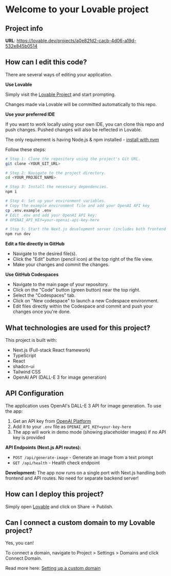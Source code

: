 # Welcome to your Lovable project

## Project info

**URL**: https://lovable.dev/projects/a0e82fd2-cacb-4d06-a19d-532e845b0514

## How can I edit this code?

There are several ways of editing your application.

**Use Lovable**

Simply visit the [Lovable Project](https://lovable.dev/projects/a0e82fd2-cacb-4d06-a19d-532e845b0514) and start prompting.

Changes made via Lovable will be committed automatically to this repo.

**Use your preferred IDE**

If you want to work locally using your own IDE, you can clone this repo and push changes. Pushed changes will also be reflected in Lovable.

The only requirement is having Node.js & npm installed - [install with nvm](https://github.com/nvm-sh/nvm#installing-and-updating)

Follow these steps:

```sh
# Step 1: Clone the repository using the project's Git URL.
git clone <YOUR_GIT_URL>

# Step 2: Navigate to the project directory.
cd <YOUR_PROJECT_NAME>

# Step 3: Install the necessary dependencies.
npm i

# Step 4: Set up your environment variables.
# Copy the example environment file and add your OpenAI API key
cp .env.example .env
# Edit .env and add your OpenAI API key:
# OPENAI_API_KEY=your-openai-api-key-here

# Step 5: Start the Next.js development server (includes both frontend and API)
npm run dev
```

**Edit a file directly in GitHub**

- Navigate to the desired file(s).
- Click the "Edit" button (pencil icon) at the top right of the file view.
- Make your changes and commit the changes.

**Use GitHub Codespaces**

- Navigate to the main page of your repository.
- Click on the "Code" button (green button) near the top right.
- Select the "Codespaces" tab.
- Click on "New codespace" to launch a new Codespace environment.
- Edit files directly within the Codespace and commit and push your changes once you're done.

## What technologies are used for this project?

This project is built with:

- Next.js (Full-stack React framework)
- TypeScript
- React
- shadcn-ui
- Tailwind CSS
- OpenAI API (DALL-E 3 for image generation)

## API Configuration

The application uses OpenAI's DALL-E 3 API for image generation. To use the app:

1. Get an API key from [OpenAI Platform](https://platform.openai.com/api-keys)
2. Add it to your `.env` file as `OPENAI_API_KEY=your-key-here`
3. The app will work in demo mode (showing placeholder images) if no API key is provided

**API Endpoints (Next.js API routes):**
- `POST /api/generate-image` - Generate an image from a text prompt
- `GET /api/health` - Health check endpoint

**Development:**
The app now runs on a single port with Next.js handling both frontend and API routes. No need for separate backend server!

## How can I deploy this project?

Simply open [Lovable](https://lovable.dev/projects/a0e82fd2-cacb-4d06-a19d-532e845b0514) and click on Share -> Publish.

## Can I connect a custom domain to my Lovable project?

Yes, you can!

To connect a domain, navigate to Project > Settings > Domains and click Connect Domain.

Read more here: [Setting up a custom domain](https://docs.lovable.dev/tips-tricks/custom-domain#step-by-step-guide)
